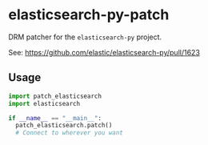 # elasticsearch-py-patch

DRM patcher for the `elasticsearch-py` project.

See: https://github.com/elastic/elasticsearch-py/pull/1623

## Usage

```python
import patch_elasticsearch
import elasticsearch

if __name__ == "__main__":
  patch_elasticsearch.patch()
  # Connect to wherever you want
```
